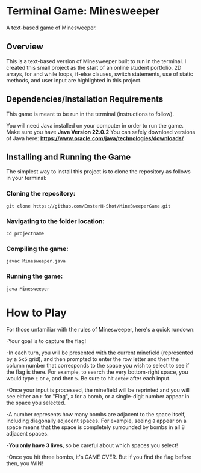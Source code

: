 # Terminal Game: Minesweeper

A text-based game of Minesweeper.

## Overview

This is a text-based version of Minesweeper built to run in the terminal. I created this small project as the start of an online student portfolio. 2D arrays, for and while loops, if-else clauses, switch statements, use of static methods, and user input are highlighted in this project.

## Dependencies/Installation Requirements

This game is meant to be run in the terminal (instructions to follow).

You will need Java installed on your computer in order to run the game. 
Make sure you have **Java Version 22.0.2**
You can safely download versions of Java here: **https://www.oracle.com/java/technologies/downloads/**

## Installing and Running the Game

The simplest way to install this project is to clone the repository as follows in your terminal:

### Cloning the repository:
```git clone https://github.com/EmsterH-Shot/MineSweeperGame.git```

### Navigating to the folder location:
```cd projectname```

### Compiling the game:
```javac Minesweeper.java```

### Running the game:
```java Minesweeper```

# How to Play

For those unfamiliar with the rules of Minesweeper, here's a quick rundown:

-Your goal is to capture the flag!

-In each turn, you will be presented with the current minefield (represented by a 5x5 grid), and then prompted to enter the row letter and then the column number that corresponds to the space you wish to select to see if the flag is there. 
For example, to search the very bottom-right space, you would type ```E``` or ```e```, and then ```5```. Be sure to hit ```enter``` after each input.

-Once your input is processed, the minefield will be reprinted and you will see either an ```F``` for "Flag", ```X``` for a bomb, or a single-digit number appear in the space you selected. 

-A number represents how many bombs are adjacent to the space itself, including diagonally adjacent spaces. For example, seeing ```8``` appear on a space means that the space is completely surrounded by bombs in all 8 adjacent spaces.

-**You only have 3 lives**, so be careful about which spaces you select!

-Once you hit three bombs, it's GAME OVER. But if you find the flag before then, you WIN!
